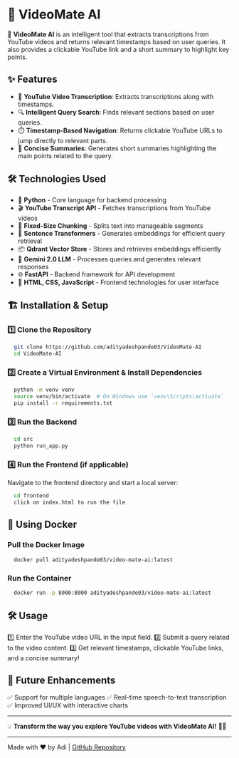 # 🎥 VideoMate AI

🚀 **VideoMate AI** is an intelligent tool that extracts transcriptions from YouTube videos and returns relevant timestamps based on user queries. It also provides a clickable YouTube link and a short summary to highlight key points.

## ✨ Features
- 📌 **YouTube Video Transcription**: Extracts transcriptions along with timestamps.
- 🔍 **Intelligent Query Search**: Finds relevant sections based on user queries.
- ⏱️ **Timestamp-Based Navigation**: Returns clickable YouTube URLs to jump directly to relevant parts.
- 📝 **Concise Summaries**: Generates short summaries highlighting the main points related to the query.

## 🛠️ Technologies Used
- 🐍 **Python** - Core language for backend processing
- 🎬 **YouTube Transcript API** - Fetches transcriptions from YouTube videos
- 📏 **Fixed-Size Chunking** - Splits text into manageable segments
- 🧠 **Sentence Transformers** - Generates embeddings for efficient query retrieval
- 📦 **Qdrant Vector Store** - Stores and retrieves embeddings efficiently
- 🤖 **Gemini 2.0 LLM** - Processes queries and generates relevant responses
- 🌐 **FastAPI** - Backend framework for API development
- 🎨 **HTML, CSS, JavaScript** - Frontend technologies for user interface

## 🏗️ Installation & Setup

### 1️⃣ Clone the Repository
```bash
  git clone https://github.com/adityadeshpande03/VideoMate-AI
  cd VideoMate-AI
```

### 2️⃣ Create a Virtual Environment & Install Dependencies
```bash
  python -m venv venv
  source venv/bin/activate  # On Windows use `venv\Scripts\activate`
  pip install -r requirements.txt
```

### 3️⃣ Run the Backend
```bash
  cd src
  python run_app.py
```

### 4️⃣ Run the Frontend (if applicable)
Navigate to the frontend directory and start a local server:
```bash
  cd frontend
  click on index.html to run the file
```

## 🐳 Using Docker

### Pull the Docker Image
```bash
  docker pull adityadeshpande03/video-mate-ai:latest
```

### Run the Container
```bash
  docker run -p 8000:8000 adityadeshpande03/video-mate-ai:latest
```

## 🛠️ Usage
1️⃣ Enter the YouTube video URL in the input field.
2️⃣ Submit a query related to the video content.
3️⃣ Get relevant timestamps, clickable YouTube links, and a concise summary!

## 🎯 Future Enhancements
✅ Support for multiple languages
✅ Real-time speech-to-text transcription
✅ Improved UI/UX with interactive charts

---

💡 **Transform the way you explore YouTube videos with VideoMate AI!** 🎥🚀

---

Made with ❤️ by Adi | [GitHub Repository](https://github.com/adityadeshpande03/Atmos-AI)
